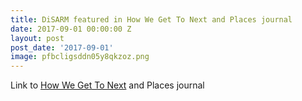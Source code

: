 ```yaml
---
title: DiSARM featured in How We Get To Next and Places journal
date: 2017-09-01 00:00:00 Z
layout: post
post_date: '2017-09-01'
image: pfbcligsddn05y8qkzoz.png
---
```


Link to [How We Get To Next](https://howwegettonext.com/the-machine-and-the-mosquito-29205f61e811) and Places journal
